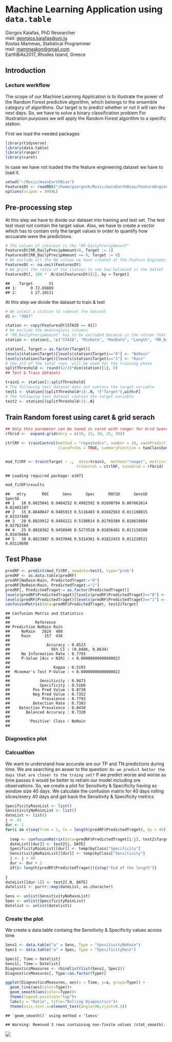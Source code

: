 Machine Learning Application using `data.table`
================
Giorgos Kaiafas, PhD Researcher <br> mail: <georgios.kaiafas@uni.lu> <br> Kostas Mammas, Statistical Programmer <br> mail: <mammaskon@gmail.com> <br>
EarthBiAs2017, Rhodes Island, Greece

Introduction
------------

### Lecture workflow

The scope of our Machine Learning Application is to illustrate the power of the Random Forest predictive algorithm, which belongs to the ensemble category of algorithms. Our target is to predict whether or not it will rain the next days. So, we have to solve a binary classification problem For illustration purposes we will apply the Random Forest algorithm to a specific station.

First we load the needed packages

``` r
library(tidyverse)
library(data.table)
library(ranger)
library(caret)
```

In case we have not loaded the the feature engineering dataset we have to load it.

``` r
setwd("~/Music/mainEarthBias")
FeaturesDt <- readRDS("/home/giorgosk/Music/mainEarthBias/FeatureEngineeringLastEspana.rds")
options(scipen = 9999L)
```

Pre-processing step
-------------------

At this step we have to divide our dataset into training and test set. The test test must not contain the target value. Also, we have to create a vector which has to contain only the target values in order to quantify how accuarate were the predictions.

``` r
# The column of interest is the "RR_DailyPrecipAmount"
FeaturesDt[RR_DailyPrecipAmount>0, Target := 1]
FeaturesDt[RR_DailyPrecipAmount == 0, Target := 0]
# We exclude all the NA values we have created at the Feature Engineering process
FeaturesDt <- na.omit(FeaturesDt)
# We print the ratio of the classes to see how balanced is the datset
FeaturesDt[, 100 * .N/dim(FeaturesDt)[1], by = Target]
```

    ##    Target       V1
    ## 1:      0 72.89889
    ## 2:      1 27.10111

At this step we divide the dataset to train & test

``` r
# We select a station to subeset the dataset
d1 <- "3967"

station <- copy(FeaturesDt[STAID == d1])
# We exclude the meaningless columns
# "RR_DailyPrecipAmount" has to be excluded because is the column that we created the Binary target
station <- station[, !c("STAID", "MinDate", "MaxDate", "Length", "RR_DailyPrecipAmount"), with=F]

station[, Target:= as.factor(Target)]
levels(station$Target)[levels(station$Target)=="0"] <- "NoRain"
levels(station$Target)[levels(station$Target)=="1"] <- "Rain"
# the 2/3 of the total rows  will be used for the training phase
splitThreshold <- round((2/3)*dim(station)[1], 0)
## Test & Train datasets

train1 <- station[1:splitThreshold]
# The following test dataset does not contain the target variable
test1 <- station[(splitThreshold+1):.N, !("Target"),with=F]
# The following tset dataset contain the target variable
test2 <- station[(splitThreshold+1):.N]
```

Train Random forest using caret & grid serach
---------------------------------------------

``` r
## Only this parameter can be tuned in caret with ranger for Grid Search
rfGrid <-  expand.grid(mtry = c(10, 15, 20, 25, 30))

ctrlRF <- trainControl(method = "repeatedcv", number = 10, savePredictions = TRUE, 
                       classProbs = TRUE, summaryFunction = twoClassSummary, allowParallel = TRUE)


mod_fitRF <- train(Target ~ .,  data=train1,  method="ranger", metric="ROC",
                               trControl = ctrlRF, tuneGrid = rfGrid)
```

    ## Loading required package: e1071

``` r
mod_fitRF$results
```

    ##   mtry       ROC      Sens      Spec      ROCSD      SensSD     SpecSD
    ## 1   10 0.8825841 0.9484252 0.4982592 0.01690794 0.007662614 0.02402107
    ## 2   15 0.8840047 0.9485913 0.5116483 0.01682563 0.011198015 0.03337480
    ## 3   20 0.8829912 0.9484221 0.5198014 0.01769380 0.010619884 0.02762164
    ## 4   25 0.8828362 0.9458946 0.5273528 0.01856481 0.011118100 0.03470464
    ## 5   30 0.8823987 0.9437046 0.5314361 0.01822433 0.011218531 0.03119690

Test Phase
----------

``` r
predRF <- predict(mod_fitRF, newdata=test1, type="prob")
predRF <- as.data.table(predRF)
predRF[NoRain>Rain, PredictedTraget:="0"]
predRF[NoRain<Rain, PredictedTraget:="1"]
predRF[, PredictedTraget:= as.factor(PredictedTraget)]
levels(predRF$PredictedTraget)[levels(predRF$PredictedTraget)=="0"] <- "NoRain"
levels(predRF$PredictedTraget)[levels(predRF$PredictedTraget)=="1"] <- "Rain"
confusionMatrix(data=predRF$PredictedTraget, test2$Target)
```

    ## Confusion Matrix and Statistics
    ## 
    ##           Reference
    ## Prediction NoRain Rain
    ##     NoRain   2824  408
    ##     Rain      157  436
    ##                                                
    ##                Accuracy : 0.8523               
    ##                  95% CI : (0.8406, 0.8634)     
    ##     No Information Rate : 0.7793               
    ##     P-Value [Acc > NIR] : < 0.00000000000000022
    ##                                                
    ##                   Kappa : 0.5193               
    ##  Mcnemar's Test P-Value : < 0.00000000000000022
    ##                                                
    ##             Sensitivity : 0.9473               
    ##             Specificity : 0.5166               
    ##          Pos Pred Value : 0.8738               
    ##          Neg Pred Value : 0.7352               
    ##              Prevalence : 0.7793               
    ##          Detection Rate : 0.7383               
    ##    Detection Prevalence : 0.8450               
    ##       Balanced Accuracy : 0.7320               
    ##                                                
    ##        'Positive' Class : NoRain               
    ## 

### Diagnostics plot

### Calcualtion

We want to understand how accurate are our TP and TN predictions during time. We are searching an aswer to the question:
`Do we predict better the days that are closer to the traing set?` If we predict worse and worse as time passes it would be better to retrain our model including ore observations. So, we create a plot for Sensitivity & Specificity having as window size 40 days. We calculate the confusion matrix for 40 days rolling slices/every 40 days and get back the Sensitivity & Specificity metrics

``` r
SpecificityRainList <- list()
SensitivityNoRainList <- list()
dateList <- list()
j <- 41
dur <- 1
for(i in c(seq(from = 1, to = length(predRF$PredictedTraget), by = 40))){
  
  temp <- confusionMatrix(data=predRF$PredictedTraget[i:j], test2$Target[i:j])
  dateList[[dur]] <- test2[j, DATE]
  SpecificityRainList[[dur]] <- temp$byClass["Specificity"]
  SensitivityNoRainList[[dur]] <- temp$byClass["Sensitivity"]
  j <- j + 40
  dur <- dur + 1
  if(i> length(predRF$PredictedTraget)){stop("End of the length")}
  
}
dateList[[dur-1]] <- test2[.N, DATE]
datelist1 <- purrr::map(dateList, as.character)

Sens <- unlist(SensitivityNoRainList)
Spec <- unlist(SpecificityRainList)
Datelist <- unlist(datelist1)
```

### Create the plot

We create a data.table containg the Sensitivity & Specificity values across time

``` r
Sens1 <- data.table("a" = Sens, Type = "SensitivityNoRain")
Spec1 <- data.table("a" = Spec, Type = "SpecificityRain")

Spec1[, Time:= Datelist]
Sens1[, Time:= Datelist]
DiagnosticsMeasures <- rbindlist(list(Sens1, Spec1))
DiagnosticsMeasures[, Type:=as.factor(Type)]

ggplot(DiagnosticsMeasures, aes(x = Time, y=a, group=Type)) +
  geom_line(aes(color=Type))+
  geom_smooth(aes(color=Type))+
  theme(legend.position="top")+
  labs(y = "Ratio", title="Rolling Diagnostics")+
  theme(axis.text.x=element_text(angle=90,vjust=0.5))
```

    ## `geom_smooth()` using method = 'loess'

    ## Warning: Removed 3 rows containing non-finite values (stat_smooth).

![](ML_application_using_data_table_files/figure-markdown_github-ascii_identifiers/unnamed-chunk-8-1.png)
